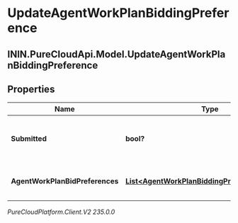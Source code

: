 # UpdateAgentWorkPlanBiddingPreference

## ININ.PureCloudApi.Model.UpdateAgentWorkPlanBiddingPreference

## Properties

|Name | Type | Description | Notes|
|------------ | ------------- | ------------- | -------------|
| **Submitted** | **bool?** | Whether the preference is submitted | |
| **AgentWorkPlanBidPreferences** | [**List&lt;AgentWorkPlanBiddingPreferenceRequest&gt;**](AgentWorkPlanBiddingPreferenceRequest) | The list of work plan bidding preferences | |



_PureCloudPlatform.Client.V2 235.0.0_
